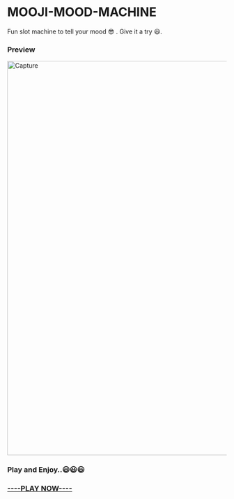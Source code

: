 # MOOJI-MOOD-MACHINE
Fun slot machine to tell your mood 😎 . Give it a try 😃.

### Preview

<img width="904" alt="Capture" src="https://user-images.githubusercontent.com/46247882/88319995-946a1980-cd3a-11ea-952d-0be86ec1f05d.PNG">

### Play and Enjoy..😃😃😃   
### [----PLAY NOW----](https://mrpkdeveloper.github.io/THE_MOOJI--SLOT-MACHINE-/) 
